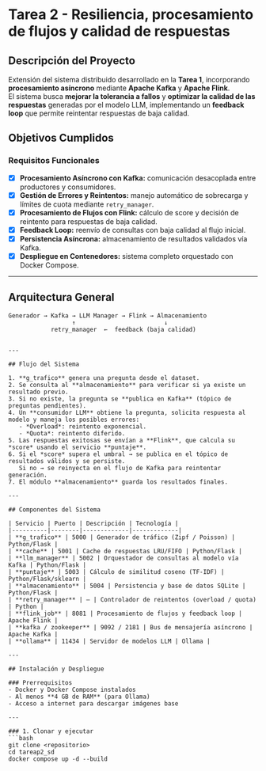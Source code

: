 # Tarea 2 - Resiliencia, procesamiento de flujos y calidad de respuestas

## Descripción del Proyecto
Extensión del sistema distribuido desarrollado en la **Tarea 1**, incorporando **procesamiento asíncrono** mediante **Apache Kafka** y **Apache Flink**.  
El sistema busca **mejorar la tolerancia a fallos** y **optimizar la calidad de las respuestas** generadas por el modelo LLM, implementando un **feedback loop** que permite reintentar respuestas de baja calidad.

## Objetivos Cumplidos

### Requisitos Funcionales
- [x] **Procesamiento Asíncrono con Kafka:** comunicación desacoplada entre productores y consumidores.  
- [x] **Gestión de Errores y Reintentos:** manejo automático de sobrecarga y límites de cuota mediante `retry_manager`.  
- [x] **Procesamiento de Flujos con Flink:** cálculo de score y decisión de reintento para respuestas de baja calidad.  
- [x] **Feedback Loop:** reenvío de consultas con baja calidad al flujo inicial.  
- [x] **Persistencia Asíncrona:** almacenamiento de resultados validados vía Kafka.  
- [x] **Despliegue en Contenedores:** sistema completo orquestado con Docker Compose.

---

## Arquitectura General

```text
Generador → Kafka → LLM Manager → Flink → Almacenamiento
                  ↑                         ↓
            retry_manager  ←  feedback (baja calidad)


---

## Flujo del Sistema

1. **g_trafico** genera una pregunta desde el dataset.  
2. Se consulta al **almacenamiento** para verificar si ya existe un resultado previo.  
3. Si no existe, la pregunta se **publica en Kafka** (tópico de preguntas pendientes).  
4. Un **consumidor LLM** obtiene la pregunta, solicita respuesta al modelo y maneja los posibles errores:  
   - *Overload*: reintento exponencial.  
   - *Quota*: reintento diferido.  
5. Las respuestas exitosas se envían a **Flink**, que calcula su *score* usando el servicio **puntaje**.  
6. Si el *score* supera el umbral → se publica en el tópico de resultados válidos y se persiste.  
   Si no → se reinyecta en el flujo de Kafka para reintentar generación.  
7. El módulo **almacenamiento** guarda los resultados finales.

---

## Componentes del Sistema

| Servicio | Puerto | Descripción | Tecnología |
|----------|--------|-------------|-------------|
| **g_trafico** | 5000 | Generador de tráfico (Zipf / Poisson) | Python/Flask |
| **cache** | 5001 | Cache de respuestas LRU/FIFO | Python/Flask |
| **llm_manager** | 5002 | Orquestador de consultas al modelo vía Kafka | Python/Flask |
| **puntaje** | 5003 | Cálculo de similitud coseno (TF-IDF) | Python/Flask/sklearn |
| **almacenamiento** | 5004 | Persistencia y base de datos SQLite | Python/Flask |
| **retry_manager** | — | Controlador de reintentos (overload / quota) | Python |
| **flink_job** | 8081 | Procesamiento de flujos y feedback loop | Apache Flink |
| **kafka / zookeeper** | 9092 / 2181 | Bus de mensajería asíncrono | Apache Kafka |
| **ollama** | 11434 | Servidor de modelos LLM | Ollama |

---

## Instalación y Despliegue

### Prerrequisitos
- Docker y Docker Compose instalados  
- Al menos **4 GB de RAM** (para Ollama)  
- Acceso a internet para descargar imágenes base

---

### 1. Clonar y ejecutar
```bash
git clone <repositorio>
cd tareap2_sd
docker compose up -d --build
